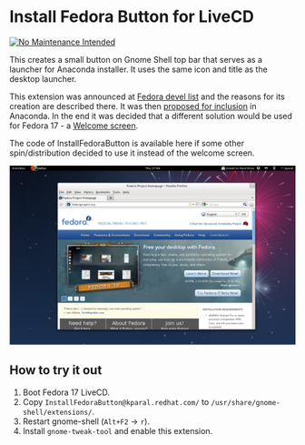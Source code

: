 Install Fedora Button for LiveCD
================================
 
[![No Maintenance Intended](http://unmaintained.tech/badge.svg)](http://unmaintained.tech/)
 
This creates a small button on Gnome Shell top bar that serves as a launcher for Anaconda installer. It uses the same icon and title as the desktop launcher.

This extension was announced at [Fedora devel list](http://lists.fedoraproject.org/pipermail/devel/2012-April/165234.html) and the reasons for its creation are described there. It was then [proposed for inclusion](https://www.redhat.com/archives/anaconda-devel-list/2012-April/msg00212.html) in Anaconda. In the end it was decided that a different solution would be used for Fedora 17 - a [Welcome screen](http://blogs.gnome.org/mclasen/2012/05/10/f17-desktop-spin-facelift/).

The code of InstallFedoraButton is available here if some other spin/distribution decided to use it instead of the welcome screen.

![example image](https://github.com/kparal/InstallFedoraButton/raw/master/InstallFedoraButton.png)

How to try it out
-----------------

1. Boot Fedora 17 LiveCD.
2. Copy `InstallFedoraButton@kparal.redhat.com/` to `/usr/share/gnome-shell/extensions/`.
3. Restart gnome-shell (`Alt+F2` -> `r`).
4. Install `gnome-tweak-tool` and enable this extension.

